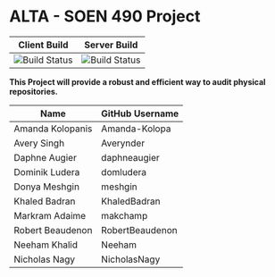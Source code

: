 # ALTA - SOEN 490 Project

| Client Build | Server Build |
|--------------|--------------|
| ![Build Status](https://github.com/Fruity-Loops/ALTA/workflows/build_client/badge.svg) | ![Build Status](https://github.com/Fruity-Loops/ALTA/workflows/build_server/badge.svg) |

**This Project will provide a robust and efficient way to audit physical repositories.**

Name | GitHub Username
------------ | -------------
Amanda Kolopanis | Amanda-Kolopa
Avery Singh | Averynder
Daphne Augier | daphneaugier
Dominik Ludera | domludera
Donya Meshgin | meshgin
Khaled Badran | KhaledBadran
Markram Adaime | makchamp
Robert Beaudenon | RobertBeaudenon
Neeham Khalid | Neeham
Nicholas Nagy | NicholasNagy
